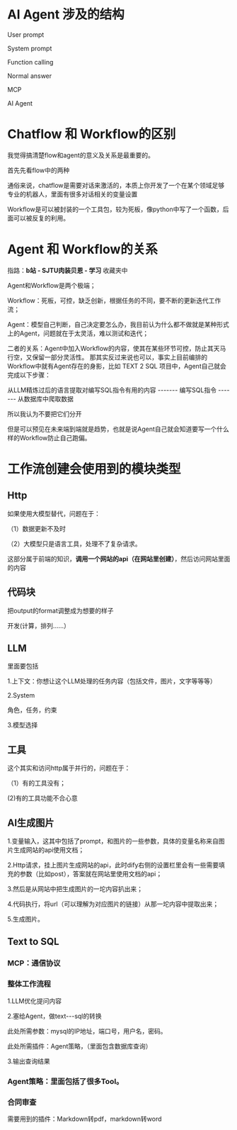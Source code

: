 
# AI Agent 涉及的结构
User prompt

System prompt 

Function calling

Normal answer

MCP  

AI Agent

# Chatflow 和 Workflow的区别
我觉得搞清楚flow和agent的意义及关系是最重要的。

首先先看flow中的两种

通俗来说，chatflow是需要对话来激活的，本质上你开发了一个在某个领域足够专业的机器人，里面有很多对话相关的变量设置

Workflow是可以被封装的一个工具包，较为死板，像python中写了一个函数，后面可以被反复的利用。

# Agent 和 Workflow的关系
指路：**b站 - SJTU肉装贝恩 - 学习** 收藏夹中

Agent和Workflow是两个极端；

Workflow：死板，可控，缺乏创新，根据任务的不同，要不断的更新迭代工作流；

Agent：模型自己判断，自己决定要怎么办，我目前认为什么都不做就是某种形式上的Agent，问题就在于太灵活，难以测试和迭代；

二者的关系：Agent中加入Workflow的内容，使其在某些环节可控，防止其天马行空，又保留一部分灵活性。
那其实反过来说也可以，事实上目前编排的Workflow中就有Agent存在的身影，比如 TEXT 2 SQL 项目中，Agent自己就会完成以下步骤：

从LLM精炼过后的语言提取对编写SQL指令有用的内容 ------- 编写SQL指令 ------- 从数据库中爬取数据

所以我认为不要把它们分开

但是可以预见在未来端到端就是趋势，也就是说Agent自己就会知道要写一个什么样的Workflow防止自己跑偏。

# 工作流创建会使用到的模块类型

## Http
如果使用大模型替代，问题在于：

（1）数据更新不及时

（2）大模型只是语言工具，处理不了复杂请求。

这部分属于前端的知识，**调用一个网站的api（在网站里创建）**，然后访问网站里面的内容  

## 代码块
把output的format调整成为想要的样子

开发(计算，排列......）


## LLM

里面要包括

1.上下文：你想让这个LLM处理的任务内容（包括文件，图片，文字等等等）

2.System

角色，任务，约束

3.模型选择


## 工具
这个其实和访问http属于并行的，问题在于：

（1）有的工具没有；

(2)有的工具功能不合心意

## AI生成图片
1.变量输入，这其中包括了prompt，和图片的一些参数，具体的变量名称来自图片生成网站的api使用文档；

2.Http请求，挂上图片生成网站的api，此时dify右侧的设置栏里会有一些需要填充的参数（比如post），答案就在网站里使用文档的api；

3.然后是从网站中把生成图片的一坨内容扒出来；

4.代码执行，将url（可以理解为对应图片的链接）从那一坨内容中提取出来；

5.生成图片。


## Text to SQL
### MCP：通信协议

### 整体工作流程
1.LLM优化提问内容

2.塞给Agent，做text---sql的转换

此处所需参数：mysql的IP地址，端口号，用户名，密码。

此处所需插件：Agent策略，（里面包含数据库查询）

3.输出查询结果

### Agent策略：里面包括了很多Tool。


### 合同审查
需要用到的插件：Markdown转pdf，markdown转word


